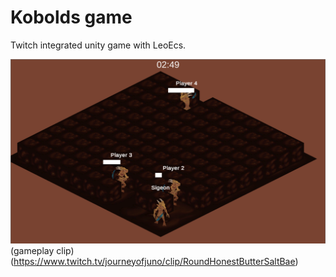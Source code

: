 # Kobolds game
Twitch integrated unity game with LeoEcs.

![screen](https://github.com/ghostintheshell0/kobolds-game/blob/master/Readme/Screen1.png)
(gameplay clip)(https://www.twitch.tv/journeyofjuno/clip/RoundHonestButterSaltBae)
